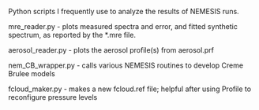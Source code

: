 Python scripts I frequently use to analyze the results of NEMESIS runs.

mre_reader.py - plots measured spectra and error, and fitted synthetic spectrum, as reported by the *.mre file.

aerosol_reader.py - plots the aerosol profile(s) from aerosol.prf

nem_CB_wrapper.py - calls various NEMESIS routines to develop Creme Brulee models

fcloud_maker.py - makes a new fcloud.ref file; helpful after using Profile to reconfigure pressure levels

